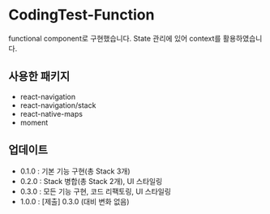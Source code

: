 # CodingTest-Function

functional component로 구현했습니다. State 관리에 있어 context를 활용하였습니다.
    
    
## 사용한 패키지
- react-navigation
- react-navigation/stack
- react-native-maps
- moment

## 업데이트
- 0.1.0 : 기본 기능 구현(총 Stack 3개)
- 0.2.0 : Stack 병합(총 Stack 2개), UI 스타일링
- 0.3.0 : 모든 기능 구현, 코드 리팩토링, UI 스타일링
- 1.0.0 : [제출] 0.3.0 (대비 변화 없음)
